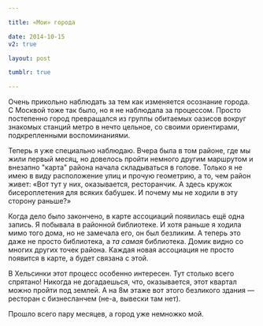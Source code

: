 ```yaml
---

title: «Мои» города

date: 2014-10-15
v2: true

layout: post

tumblr: true

---
```

Очень прикольно наблюдать за тем как изменяется осознание города. С Москвой тоже так было, но я не наблюдала за процессом. Просто постепенно город превращался из группы обитаемых оазисов вокруг знакомых станций метро в нечто цельное, со своими ориентирами, подкрепленными воспоминаниями.
<excerpt/>

Теперь я уже специально наблюдаю. Вчера была в том районе, где мы жили первый месяц, но довелось пройти немного другим маршрутом и внезапно "карта" района начала складываться в голове. Только я не имею в виду расположение улиц и прочую геометрию, а то, чем район живет: «Вот тут у них, оказывается, ресторанчик. А здесь кружок бисероплетения для всяких бабушек. И почему мы не ходили в эту сторону раньше?»

Когда дело было закончено, в карте ассоциаций появилась ещё одна запись. Я побывала в районной библиотеке. И хотя раньше я ходила мимо того дома, но не замечала его, он был безликим. А теперь это даже не просто библиотека, а _та самая_ библиотека. Домик видно со многих других точек района. Каждая новая ассоциация не просто появится в карте, а будет связана с этой.

В Хельсинки этот процесс особенно интересен. Тут столько всего спрятано! Никогда не догадаешься, что, оказывается, этот квартал можно пройти под землей. А на 8м этаже вот этого безликого здания — ресторан с бизнесланчем (не-а, вывески там нет).

Прошло всего пару месяцев, а город уже немножко мой.
